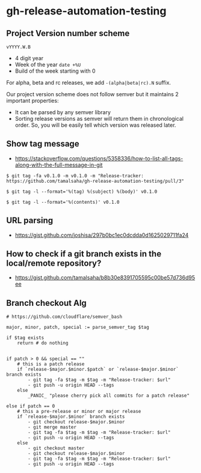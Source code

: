 # gh-release-automation-testing

## Project Version number scheme

`vYYYY.W.B`

- 4 digit year
- Week of the year `date +%U`
- Build of the week starting with 0

For alpha, beta and rc releases, we add `-(alpha|beta|rc).N` suffix.

Our project version scheme does not follow semver but it maintains 2 important properties:

- It can be parsed by any semver library
- Sorting release versions as semver will return them in chronological order. So, you will be easily tell which version was released later.

## Show tag message

- https://stackoverflow.com/questions/5358336/how-to-list-all-tags-along-with-the-full-message-in-git

```
$ git tag -fa v0.1.0 -m v0.1.0 -m "Release-tracker: https://github.com/tamalsaha/gh-release-automation-testing/pull/3"

$ git tag -l --format='%(tag) %(subject) %(body)' v0.1.0

$ git tag -l --format='%(contents)' v0.1.0
```

## URL parsing

- https://gist.github.com/joshisa/297b0bc1ec0dcdda0d1625029711fa24

## How to check if a git branch exists in the local/remote repository?

- https://gist.github.com/tamalsaha/b8b30e8391705595c00be57d736d95ee

## Branch checkout Alg

```
# https://github.com/cloudflare/semver_bash

major, minor, patch, special := parse_semver_tag $tag

if $tag exists
	return # do nothing


if patch > 0 && special == ""
	# this is a patch release
	if `release-$major.$minor.$patch` or `release-$major.$minor` branch exists
		- git tag -fa $tag -m $tag -m "Release-tracker: $url"
		- git push -u origin HEAD --tags
	else
		_PANIC_ "please cherry pick all commits for a patch release"

else if patch == 0
    # this a pre-release or minor or major release
	if `release-$major.$minor` branch exists
		- git checkout release-$major.$minor
		- git merge master
		- git tag -fa $tag -m $tag -m "Release-tracker: $url"
		- git push -u origin HEAD --tags
	else
		- git checkout master
		- git checkout release-$major.$minor
		- git tag -fa $tag -m $tag -m "Release-tracker: $url"
		- git push -u origin HEAD --tags
```
